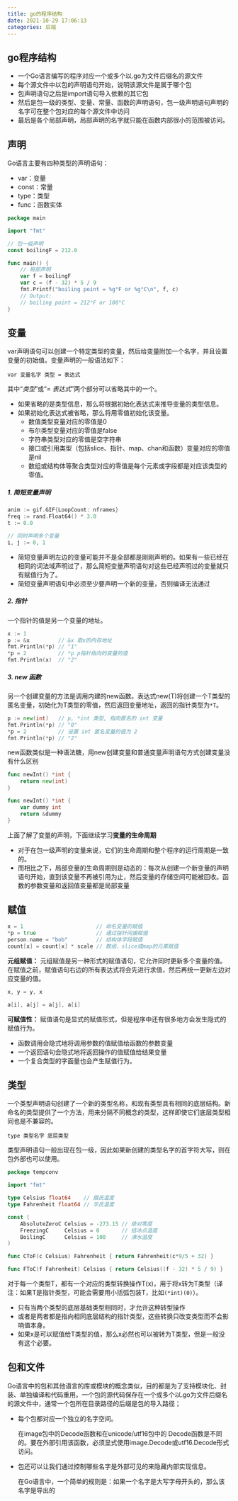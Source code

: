 ```yaml
---
title: go的程序结构
date: 2021-10-29 17:06:13
categories: 后端
---
```



## go程序结构

- 一个Go语言编写的程序对应一个或多个以.go为文件后缀名的源文件
- 每个源文件中以包的声明语句开始，说明该源文件是属于哪个包
- 包声明语句之后是import语句导入依赖的其它包
- 然后是包一级的类型、变量、常量、函数的声明语句，包一级声明语句声明的名字可在整个包对应的每个源文件中访问
- 最后是各个局部声明，局部声明的名字就只能在函数内部很小的范围被访问。

## 声明

Go语言主要有四种类型的声明语句：

- var：变量
- const：常量
- type：类型
- func：函数实体

```go
package main

import "fmt"

// 包一级声明
const boilingF = 212.0

func main() {
    // 局部声明
    var f = boilingF
    var c = (f - 32) * 5 / 9
    fmt.Printf("boiling point = %g°F or %g°C\n", f, c)
    // Output:
    // boiling point = 212°F or 100°C
}
```

## 变量
var声明语句可以创建一个特定类型的变量，然后给变量附加一个名字，并且设置变量的初始值。变量声明的一般语法如下：

```
var 变量名字 类型 = 表达式
```

其中“*类型*”或“*= 表达式*”两个部分可以省略其中的一个。
- 如果省略的是类型信息，那么将根据初始化表达式来推导变量的类型信息。
- 如果初始化表达式被省略，那么将用零值初始化该变量。 
    - 数值类型变量对应的零值是0
    - 布尔类型变量对应的零值是false
    - 字符串类型对应的零值是空字符串
    - 接口或引用类型（包括slice、指针、map、chan和函数）变量对应的零值是nil
    - 数组或结构体等聚合类型对应的零值是每个元素或字段都是对应该类型的零值。
    
##### 1. 简短变量声明

```go
anim := gif.GIF{LoopCount: nframes}
freq := rand.Float64() * 3.0
t := 0.0

// 同时声明多个变量
i, j := 0, 1
```
- 简短变量声明左边的变量可能并不是全部都是刚刚声明的。如果有一些已经在相同的词法域声明过了，那么简短变量声明语句对这些已经声明过的变量就只有赋值行为了。
- 简短变量声明语句中必须至少要声明一个新的变量，否则编译无法通过

##### 2. 指针

一个指针的值是另一个变量的地址。

```go
x := 1
p := &x         // &x 取x的内存地址
fmt.Println(*p) // "1"
*p = 2          // *p p指针指向的变量的值
fmt.Println(x)  // "2"
```

##### 3. new 函数

另一个创建变量的方法是调用内建的new函数。表达式new(T)将创建一个T类型的匿名变量，初始化为T类型的零值，然后返回变量地址，返回的指针类型为`*T`。

```go
p := new(int)   // p, *int 类型, 指向匿名的 int 变量
fmt.Println(*p) // "0"
*p = 2          // 设置 int 匿名变量的值为 2
fmt.Println(*p) // "2"
```

new函数类似是一种语法糖，用new创建变量和普通变量声明语句方式创建变量没有什么区别

```go
func newInt() *int {
    return new(int)
}

func newInt() *int {
    var dummy int
    return &dummy
}
```

上面了解了变量的声明，下面继续学习**变量的生命周期**

- 对于在包一级声明的变量来说，它们的生命周期和整个程序的运行周期是一致的。
- 而相比之下，局部变量的生命周期则是动态的：每次从创建一个新变量的声明语句开始，直到该变量不再被引用为止，然后变量的存储空间可能被回收。函数的参数变量和返回值变量都是局部变量

## 赋值

```go
x = 1                       // 命名变量的赋值
*p = true                   // 通过指针间接赋值
person.name = "bob"         // 结构体字段赋值
count[x] = count[x] * scale // 数组、slice或map的元素赋值
```

**元组赋值：** 元组赋值是另一种形式的赋值语句，它允许同时更新多个变量的值。在赋值之前，赋值语句右边的所有表达式将会先进行求值，然后再统一更新左边对应变量的值。

```go
x, y = y, x

a[i], a[j] = a[j], a[i]
```

**可赋值性：** 赋值语句是显式的赋值形式，但是程序中还有很多地方会发生隐式的赋值行为。
- 函数调用会隐式地将调用参数的值赋值给函数的参数变量
- 一个返回语句会隐式地将返回操作的值赋值给结果变量
- 一个复合类型的字面量也会产生赋值行为。

## 类型
一个类型声明语句创建了一个新的类型名称，和现有类型具有相同的底层结构。新命名的类型提供了一个方法，用来分隔不同概念的类型，这样即使它们底层类型相同也是不兼容的。

```
type 类型名字 底层类型
```

类型声明语句一般出现在包一级，因此如果新创建的类型名字的首字符大写，则在包外部也可以使用。

```go
package tempconv

import "fmt"

type Celsius float64    // 摄氏温度
type Fahrenheit float64 // 华氏温度

const (
    AbsoluteZeroC Celsius = -273.15 // 绝对零度
    FreezingC     Celsius = 0       // 结冰点温度
    BoilingC      Celsius = 100     // 沸水温度
)

func CToF(c Celsius) Fahrenheit { return Fahrenheit(c*9/5 + 32) }

func FToC(f Fahrenheit) Celsius { return Celsius((f - 32) * 5 / 9) }
```

对于每一个类型T，都有一个对应的类型转换操作T(x)，用于将x转为T类型（译注：如果T是指针类型，可能会需要用小括弧包装T，比如`(*int)(0)`）。
- 只有当两个类型的底层基础类型相同时，才允许这种转型操作
- 或者是两者都是指向相同底层结构的指针类型，这些转换只改变类型而不会影响值本身。
- 如果x是可以赋值给T类型的值，那么x必然也可以被转为T类型，但是一般没有这个必要。

## 包和文件

Go语言中的包和其他语言的库或模块的概念类似，目的都是为了支持模块化、封装、单独编译和代码重用。一个包的源代码保存在一个或多个以.go为文件后缀名的源文件中，通常一个包所在目录路径的后缀是包的导入路径；

- 每个包都对应一个独立的名字空间。
  
   在image包中的Decode函数和在unicode/utf16包中的 Decode函数是不同的。要在外部引用该函数，必须显式使用image.Decode或utf16.Decode形式访问。
   
- 包还可以让我们通过控制哪些名字是外部可见的来隐藏内部实现信息。

    在Go语言中，一个简单的规则是：如果一个名字是大写字母开头的，那么该名字是导出的











